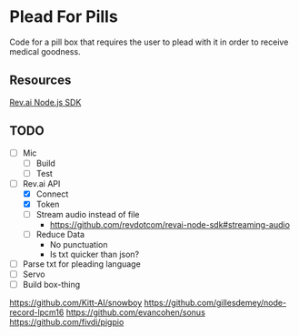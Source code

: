 # Plead For Pills

Code for a pill box that requires the user to plead with it in order to receive medical goodness. 

## Resources

[Rev.ai Node.js SDK](https://github.com/revdotcom/revai-node-sdk)

## TODO

- [ ] Mic
	- [ ] Build
	- [ ] Test
- [ ] Rev.ai API
	- [x] Connect
	- [X] Token
	- [ ] Stream audio instead of file
		- https://github.com/revdotcom/revai-node-sdk#streaming-audio
	- [ ] Reduce Data
		- No punctuation
		- Is txt quicker than json?
- [ ] Parse txt for pleading language
- [ ] Servo
- [ ] Build box-thing

https://github.com/Kitt-AI/snowboy
https://github.com/gillesdemey/node-record-lpcm16
	https://github.com/evancohen/sonus
https://github.com/fivdi/pigpio
